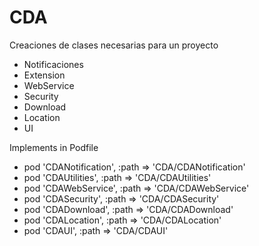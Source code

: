 # CDA
Creaciones de clases necesarias para un proyecto
  - Notificaciones
  - Extension 
  - WebService
  - Security
  - Download
  - Location
  - UI
  
Implements in Podfile

  - pod 'CDANotification', 		:path => 'CDA/CDANotification'
  - pod 'CDAUtilities',       :path => 'CDA/CDAUtilities'
  - pod 'CDAWebService', 		  :path => 'CDA/CDAWebService'
  - pod 'CDASecurity',        :path => 'CDA/CDASecurity'
  - pod 'CDADownload', 		    :path => 'CDA/CDADownload'
  - pod 'CDALocation',        :path => 'CDA/CDALocation'
  - pod 'CDAUI',              :path => 'CDA/CDAUI'
